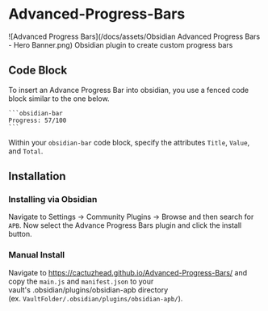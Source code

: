 # Advanced-Progress-Bars
![Advanced Progress Bars](/docs/assets/Obsidian Advanced Progress Bars - Hero Banner.png)
Obsidian plugin to create custom progress bars

## Code Block
To insert an Advance Progress Bar into obsidian, you use a fenced code block similar to the one below.
````
```obsidian-bar
Progress: 57/100
```
````
Within your `obsidian-bar` code block, specify the attributes `Title`, `Value`, and `Total`.

## Installation
### Installing via Obsidian
Navigate to Settings -> Community Plugins -> Browse and then search for `APB`.  Now select the Advance Progress Bars plugin and click the install button.

### Manual Install
Navigate to https://cactuzhead.github.io/Advanced-Progress-Bars/ and copy the `main.js` and `manifest.json` to your vault's .obsidian/plugins/obsidian-apb directory (ex. `VaultFolder/.obsidian/plugins/obsidian-apb/`).
